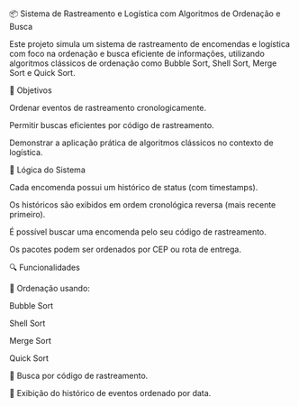 📦 Sistema de Rastreamento e Logística com Algoritmos de Ordenação e Busca 

Este projeto simula um sistema de rastreamento de encomendas e logística com foco na ordenação e busca eficiente de informações, utilizando algoritmos clássicos de ordenação como Bubble Sort, Shell Sort, Merge Sort e Quick Sort. 

🚀 Objetivos 

Ordenar eventos de rastreamento cronologicamente. 

Permitir buscas eficientes por código de rastreamento. 

Demonstrar a aplicação prática de algoritmos clássicos no contexto de logística. 

🧠 Lógica do Sistema 

Cada encomenda possui um histórico de status (com timestamps). 

Os históricos são exibidos em ordem cronológica reversa (mais recente primeiro). 

É possível buscar uma encomenda pelo seu código de rastreamento. 

Os pacotes podem ser ordenados por CEP ou rota de entrega. 

🔍 Funcionalidades 

🔢 Ordenação usando: 

Bubble Sort 

Shell Sort 

Merge Sort 

Quick Sort 

🔎 Busca por código de rastreamento. 

📜 Exibição do histórico de eventos ordenado por data.